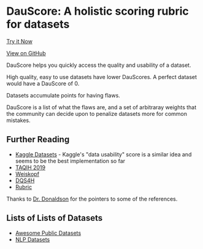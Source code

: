 # DauScore: A holistic scoring rubric for datasets

[Try it Now](http://dauscore.treenotation.org/app/)

[View on GitHub](https://github.com/treenotation/dauscore)

DauScore helps you quickly access the quality and usability of a dataset.

High quality, easy to use datasets have lower DauScores. A perfect dataset would have a DauScore of 0.

Datasets accumulate points for having flaws.

DauScore is a list of what the flaws are, and a set of arbitraray weights that the community can decide upon to penalize datasets more for common mistakes.

## Further Reading

- [Kaggle Datasets](https://www.kaggle.com/datasets) - Kaggle's "data usability" score is a similar idea and seems to be the best implementation so far
- [TAQIH 2019](https://www.sciencedirect.com/science/article/pii/S0169260718304188)
- [Weiskopf](https://egems.academyhealth.org/articles/10.5334/egems.218/)
- [DQS4H](https://www.i-hd.eu/index.cfm/services/dqs4h/)
- [Rubric](https://en.wikipedia.org/wiki/Rubric_(academic))

Thanks to [Dr. Donaldson](http://wphomes.soic.indiana.edu/drdonald/) for the pointers to some of the references.

## Lists of Lists of Datasets

- [Awesome Public Datasets](https://github.com/awesomedata/awesome-public-datasets)
- [NLP Datasets](https://github.com/niderhoff/nlp-datasets)
